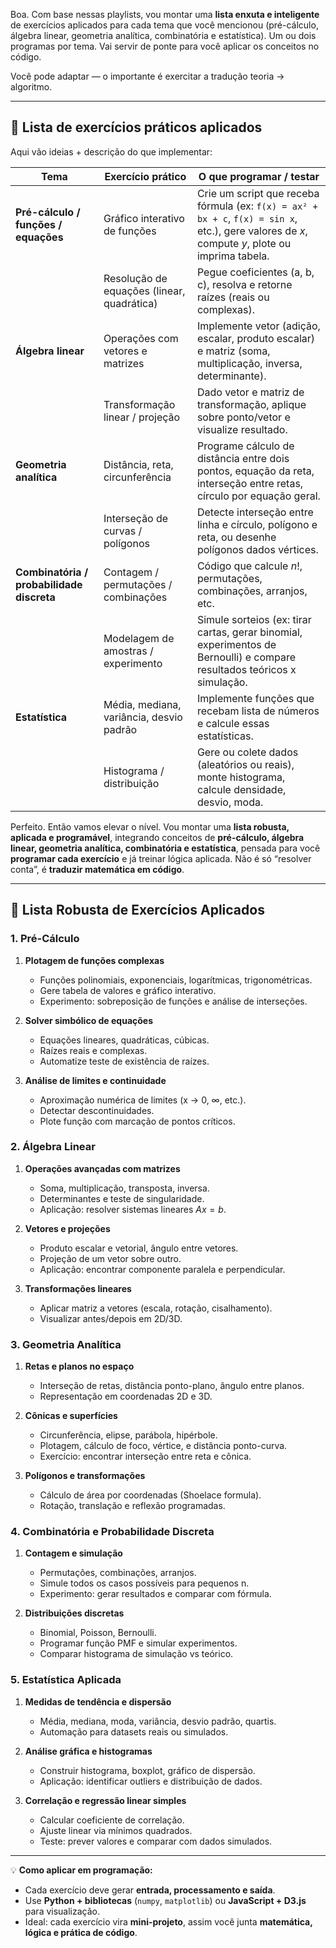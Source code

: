 Boa. Com base nessas playlists, vou montar uma **lista enxuta e inteligente** de exercícios aplicados para cada tema que você mencionou (pré-cálculo, álgebra linear, geometria analítica, combinatória e estatística). Um ou dois programas por tema. Vai servir de ponte para você aplicar os conceitos no código.

Você pode adaptar — o importante é exercitar a tradução teoria → algoritmo.

---

## 🧠 Lista de exercícios práticos aplicados

Aqui vão ideias + descrição do que implementar:

| Tema                                      | Exercício prático                          | O que programar / testar                                                                                                                        |
| ----------------------------------------- | ------------------------------------------ | ----------------------------------------------------------------------------------------------------------------------------------------------- |
| **Pré-cálculo / funções / equações**      | Gráfico interativo de funções              | Crie um script que receba fórmula (ex: `f(x) = ax² + bx + c`, `f(x) = sin x`, etc.), gere valores de $x$, compute $y$, plote ou imprima tabela. |
|                                           | Resolução de equações (linear, quadrática) | Pegue coeficientes (a, b, c), resolva e retorne raízes (reais ou complexas).                                                                    |
| **Álgebra linear**                        | Operações com vetores e matrizes           | Implemente vetor (adição, escalar, produto escalar) e matriz (soma, multiplicação, inversa, determinante).                                      |
|                                           | Transformação linear / projeção            | Dado vetor e matriz de transformação, aplique sobre ponto/vetor e visualize resultado.                                                          |
| **Geometria analítica**                   | Distância, reta, circunferência            | Programe cálculo de distância entre dois pontos, equação da reta, interseção entre retas, círculo por equação geral.                            |
|                                           | Interseção de curvas / polígonos           | Detecte interseção entre linha e círculo, polígono e reta, ou desenhe polígonos dados vértices.                                                 |
| **Combinatória / probabilidade discreta** | Contagem / permutações / combinações       | Código que calcule $n!$, permutações, combinações, arranjos, etc.                                                                               |
|                                           | Modelagem de amostras / experimento        | Simule sorteios (ex: tirar cartas, gerar binomial, experimentos de Bernoulli) e compare resultados teóricos x simulação.                        |
| **Estatística**                           | Média, mediana, variância, desvio padrão   | Implemente funções que recebam lista de números e calcule essas estatísticas.                                                                   |
|                                           | Histograma / distribuição                  | Gere ou colete dados (aleatórios ou reais), monte histograma, calcule densidade, desvio, moda.                                                  |


Perfeito. Então vamos elevar o nível. Vou montar uma **lista robusta, aplicada e programável**, integrando conceitos de **pré-cálculo, álgebra linear, geometria analítica, combinatória e estatística**, pensada para você **programar cada exercício** e já treinar lógica aplicada. Não é só “resolver conta”, é **traduzir matemática em código**.

---

## 🧠 Lista Robusta de Exercícios Aplicados

### 1. Pré-Cálculo

1. **Plotagem de funções complexas**

   * Funções polinomiais, exponenciais, logarítmicas, trigonométricas.
   * Gere tabela de valores e gráfico interativo.
   * Experimento: sobreposição de funções e análise de interseções.
2. **Solver simbólico de equações**

   * Equações lineares, quadráticas, cúbicas.
   * Raízes reais e complexas.
   * Automatize teste de existência de raízes.
3. **Análise de limites e continuidade**

   * Aproximação numérica de limites (x → 0, ∞, etc.).
   * Detectar descontinuidades.
   * Plote função com marcação de pontos críticos.

### 2. Álgebra Linear

1. **Operações avançadas com matrizes**

   * Soma, multiplicação, transposta, inversa.
   * Determinantes e teste de singularidade.
   * Aplicação: resolver sistemas lineares $Ax = b$.
2. **Vetores e projeções**

   * Produto escalar e vetorial, ângulo entre vetores.
   * Projeção de um vetor sobre outro.
   * Aplicação: encontrar componente paralela e perpendicular.
3. **Transformações lineares**

   * Aplicar matriz a vetores (escala, rotação, cisalhamento).
   * Visualizar antes/depois em 2D/3D.

### 3. Geometria Analítica

1. **Retas e planos no espaço**

   * Interseção de retas, distância ponto-plano, ângulo entre planos.
   * Representação em coordenadas 2D e 3D.
2. **Cônicas e superfícies**

   * Circunferência, elipse, parábola, hipérbole.
   * Plotagem, cálculo de foco, vértice, e distância ponto-curva.
   * Exercício: encontrar interseção entre reta e cônica.
3. **Polígonos e transformações**

   * Cálculo de área por coordenadas (Shoelace formula).
   * Rotação, translação e reflexão programadas.

### 4. Combinatória e Probabilidade Discreta

1. **Contagem e simulação**

   * Permutações, combinações, arranjos.
   * Simule todos os casos possíveis para pequenos n.
   * Experimento: gerar resultados e comparar com fórmula.
2. **Distribuições discretas**

   * Binomial, Poisson, Bernoulli.
   * Programar função PMF e simular experimentos.
   * Comparar histograma de simulação vs teórico.

### 5. Estatística Aplicada

1. **Medidas de tendência e dispersão**

   * Média, mediana, moda, variância, desvio padrão, quartis.
   * Automação para datasets reais ou simulados.
2. **Análise gráfica e histogramas**

   * Construir histograma, boxplot, gráfico de dispersão.
   * Aplicação: identificar outliers e distribuição de dados.
3. **Correlação e regressão linear simples**

   * Calcular coeficiente de correlação.
   * Ajuste linear via mínimos quadrados.
   * Teste: prever valores e comparar com dados simulados.

---

💡 **Como aplicar em programação:**

* Cada exercício deve gerar **entrada, processamento e saída**.
* Use **Python + bibliotecas** (`numpy`, `matplotlib`) ou **JavaScript + D3.js** para visualização.
* Ideal: cada exercício vira **mini-projeto**, assim você junta **matemática, lógica e prática de código**.
